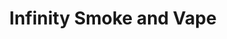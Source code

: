 ---
title: "Infinity Smoke and Vape"
url: /sebastian/infinity-smoke-and-vape-south-fleming-street/
shop: tobacco
---